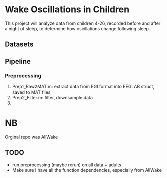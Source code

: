 # Wake Oscillations in Children

This project will analyze data from children 4-26, recorded before and after a night of sleep, to determine how oscillations change following sleep. 


## Datasets
###


## Pipeline

### Preprocessing

1. Prep1_Raw2MAT.m: extract data from EGI format into EEGLAB struct, saved to MAT files
2. Prep2_Filter.m: filter, downsample data
3. 

### 


# NB
Orginal repo was AllWake

## TODO
- run preprocessing (maybe rerun) on all data + adults
- Make sure I have all the function dependencies, especially from AllWake
